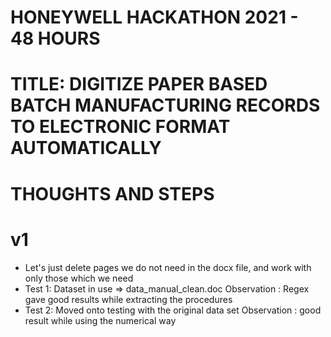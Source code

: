 # HONEYWELL HACKATHON 2021 - 48 HOURS
# TITLE: DIGITIZE PAPER BASED BATCH MANUFACTURING RECORDS TO ELECTRONIC FORMAT AUTOMATICALLY


# THOUGHTS AND STEPS


# v1
 - Let's just delete pages we do not need in the docx file, and work with only those which we need
 - Test 1: Dataset in use => data_manual_clean.doc  Observation : Regex gave good results while extracting the procedures
 - Test 2: Moved onto testing with the original data set Observation : good result while using the numerical way

